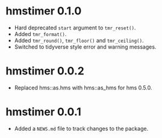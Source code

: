 # hmstimer 0.1.0

- Hard deprecated `start` argument to `tmr_reset()`.
- Added `tmr_format()`.
- Added `tmr_round()`, `tmr_floor()` and `tmr_ceiling()`.
- Switched to tidyverse style error and warning messages.

# hmstimer 0.0.2

- Replaced hms::as.hms with hms::as_hms for hms 0.5.0.

# hmstimer 0.0.1

- Added a `NEWS.md` file to track changes to the package.
